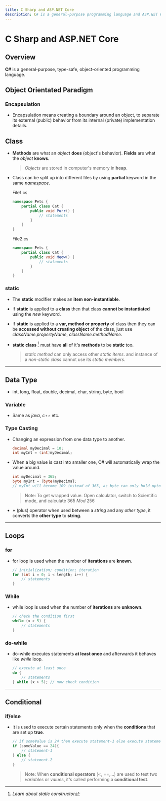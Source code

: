 ```yaml
---
title: C Sharp and ASP.NET Core
description: C# is a general-purpose programming language and ASP.NET Core is a free and open-source web framework.
---
```


# C Sharp and ASP.NET Core

## Overview

**C#** is a general-purpose, type-safe, object-oriented programming language.

## Object Orientated Paradigm

### Encapsulation

- Encapsulation means creating a boundary around an object, to separate its external (public) behavior from its internal (private) implementation details.

## Class

- **Methods** are what an _object_ **does** (object's behavior). **Fields** are what the _object_ **knows**.

  > _Objects_ are stored in computer's memory in **heap**.

- Class can be split up into different files by using **partial** keyword in the same _namespace_.

  File1.cs

  ```csharp
  namespace Pets {
      partial class Cat {
          public void Purr() {
              // statements
          }
      }
  }
  ```

  File2.cs

  ```csharp
  namespace Pets {
      partial class Cat {
          public void Meow() {
              // statements
          }
      }
  }
  ```

### static

- The **static** modifier makes an **item non-instantiable**.

- If **static** is applied to a **class** then that class **cannot be instantiated** using the _new_ keyword.

- If **static** is applied to a **var, method or property** of class then they can be **accessed without creating object** of the class, just use _className.propertyName_, _className.methodName_.

- **static class** [^task] must have **all** of it's **methods** to be **static** too.

  > _static method_ can only access other _static items_. and instance of a _non-static class_ cannot use its _static members_.

---

## Data Type

- int, long, float, double, decimal, char, string, byte, bool

### Variable

- Same as _java_, _c++_ etc.

### Type Casting

- Changing an expression from one data type to another.

  ```csharp
  decimal myDecimal = 10;
  int myInt = (int)myDecimal;
  ```

- When a big value is cast into smaller one, C# will automatically wrap the value around.

  ```csharp
  int myDecimal = 365;
  byte myInt = (byte)myDecimal;
  // myInt will become 109 instead of 365, as byte can only hold upto 256
  ```

  > Note: To get wrapped value. Open calculator, switch to Scientific mode, and calculate 365 _Mod_ 256

- **+** (plus) operator when used between a _string_ and any _other type_, it converts the **other type** to **string**.

---

## Loops

### for

- for loop is used when the number of **iterations** are **known**.

  ```csharp
  // initialization; condition; iteration
  for (int i = 0; i < length; i++) {
      // statements
  }
  ```

### While

- while loop is used when the number of **iterations** are **unknown**.

  ```csharp
  // check the condition first
  while (x > 5) {
      // statements
  }
  ```

### do-while

- do-while executes statements **at least once** and afterwards it behaves like _while_ loop.

  ```csharp
  // execute at least once
  do {
      // statements
  } while (x > 5); // now check condition
  ```

---

## Conditional

### if/else

- It is used to execute certain statements only when the **conditions** that are set up **true**.

  ```csharp
  // if someValue is 24 then execute statement-1 else execute statement-2
  if (someValue == 24){
      // statement-1
  } else {
      // statement-2
  }
  ```

  > Note: When **conditional operators** (<, ==,...) are used to test two _variables_ or _values_, it's called performing a **conditional test**.

[^task]: _Learn about static constructor_
